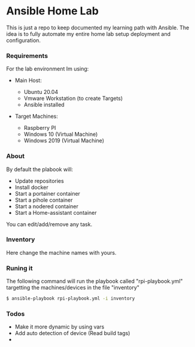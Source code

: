 # Ansible Home Lab

This is just a repo to keep documented my learning path with Ansible.
The idea is to fully automate my entire home lab setup deployment and configuration.

### Requirements

For the lab environment Im using:

 * Main Host: 
    - Ubuntu 20.04
    - Vmware Workstation (to create Targets)
    - Ansible installed

 * Target Machines:
    - Raspberry PI
    - Windows 10 (Virtual Machine)
    - Windows 2019 (Virtual Machine)

### About

By default the plabook will:
 
 - Update repositories
 - Install docker
 - Start a portainer container
 - Start a  pihole container
 - Start a nodered container
 - Start a Home-assistant container

You can edit/add/remove any task. 

### Inventory

Here change the machine names with yours. 

### Runing it

The following command will run the playbook called "rpi-playbook.yml" targetting the machines/devices in the file "inventory"

```sh
$ ansible-playbook rpi-playbook.yml -i inventory
```

### Todos

 - Make it more dynamic by using vars
 - Add auto detection of device (Read build tags)
 - 